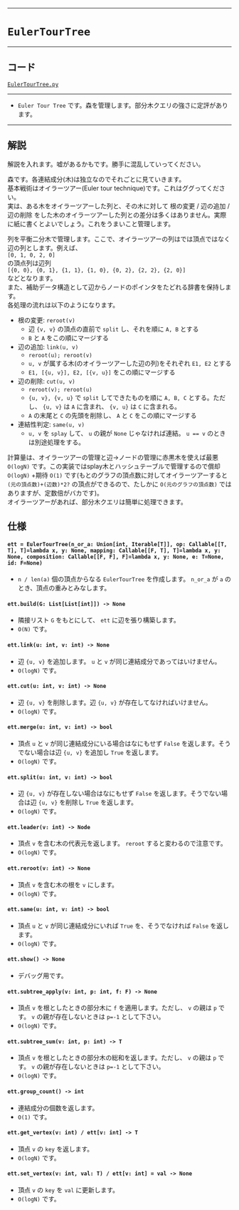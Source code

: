 _____

# `EulerTourTree`

_____

## コード
[`EulerTourTree.py`](https://github.com/titanium-22/Library_py/blob/main/DataStructures/DynamicConnectivity/EulerTourTree.py)

_____

- `Euler Tour Tree` です。森を管理します。部分木クエリの強さに定評があります。

_____

## 解説

解説を入れます。嘘があるかもです。勝手に混乱していってください。  

森です。各連結成分(木)は独立なのでそれごとに見ていきます。  
基本戦術はオイラーツアー(Euler tour technique)です。これはググってください。  
実は、ある木をオイラーツアーした列と、その木に対して 根の変更 / 辺の追加 / 辺の削除 をした木のオイラーツアーした列との差分は多くはありません。実際に紙に書くとよいでしょう。これをうまいこと管理します。  

列を平衡二分木で管理します。ここで、オイラーツアーの列はでは頂点ではなく辺の列とします。例えば、  
`[0, 1, 0, 2, 0]`  
の頂点列は辺列  
`[{0, 0}, {0, 1}, {1, 1}, {1, 0}, {0, 2}, {2, 2}, {2, 0}]`  
などとなります。  
また、補助データ構造として辺からノードのポインタをたどれる辞書を保持します。  
各処理の流れは以下のようになります。

- 根の変更: `reroot(v)`
  - 辺 `{v, v}` の頂点の直前で `split` し、それを順に `A, B` とする
  - `B` と `A` をこの順にマージする
- 辺の追加: `link(u, v)`
  - `reroot(u); reroot(v)`
  - `u, v` が属する木(のオイラーツアーした辺の列)をそれぞれ `E1, E2` とする
  - `E1, [{u, v}], E2, [{v, u}]` をこの順にマージする
- 辺の削除: `cut(u, v)`
  - `reroot(v); reroot(u)`
  - `{u, v}, {v, u}` で `split` してできたものを順に `A, B, C` とする。ただし、 `{u, v}` は `A` に含まれ、 `{v, u}` は `C` に含まれる。
  - `A` の末尾と `C` の先頭を削除し、 `A` と `C` をこの順にマージする 
- 連結性判定: `same(u, v)`
  - `u, v` を `splay` して、 `u` の親が `None` じゃなければ連結。 `u == v` のときは別途処理をする。

計算量は、オイラーツアーの管理と辺→ノードの管理に赤黒木を使えば最悪 `O(logN)` です。この実装ではsplay木とハッシュテーブルで管理するので償却 `O(logN)` +期待 `O(1)` です(もとのグラフの頂点数に対してオイラーツアーすると `(元の頂点数)+(辺数)*2?` の頂点ができるので、たしかに `O(元のグラフの頂点数)` ではありますが、定数倍がバカです)。  
オイラーツアーがあれば、部分木クエリは簡単に処理できます。


## 仕様

#### `ett = EulerTourTree(n_or_a: Union[int, Iterable[T]], op: Callable[[T, T], T]=lambda x, y: None, mapping: Callable[[F, T], T]=lambda x, y: None, composition: Callable[[F, F], F]=lambda x, y: None, e: T=None, id: F=None)`
- `n / len(a)` 個の頂点からなる `EulerTourTree` を作成します。 `n_or_a` が `a` のとき、頂点の重みとみなします。

#### `ett.build(G: List[List[int]]) -> None`
- 隣接リスト `G` をもとにして、 `ett` に辺を張り構築します。
- `O(N)` です。

#### `ett.link(u: int, v: int) -> None`
- 辺 `{u, v}` を追加します。 `u` と `v` が同じ連結成分であってはいけません。
- `O(logN)` です。

#### `ett.cut(u: int, v: int) -> None`
- 辺 `{u, v}` を削除します。辺 `{u, v}` が存在してなければいけません。
- `O(logN)` です。

#### `ett.merge(u: int, v: int) -> bool`
- 頂点 `u` と `v` が同じ連結成分にいる場合はなにもせず `False` を返します。そうでない場合は辺 `{u, v}` を追加し `True` を返します。
- `O(logN)` です。

#### `ett.split(u: int, v: int) -> bool`
- 辺 `{u, v}` が存在しない場合はなにもせず `False` を返します。そうでない場合は辺 `{u, v}` を削除し `True` を返します。
- `O(logN)` です。

#### `ett.leader(v: int) -> Node`
- 頂点 `v` を含む木の代表元を返します。 `reroot` すると変わるので注意です。
- `O(logN)` です。

#### `ett.reroot(v: int) -> None`
- 頂点 `v` を含む木の根を `v` にします。
- `O(logN)` です。

#### `ett.same(u: int, v: int) -> bool`
- 頂点 `u` と `v` が同じ連結成分にいれば `True` を、そうでなければ `False` を返します。
- `O(logN)` です。

#### `ett.show() -> None`
- デバッグ用です。

#### `ett.subtree_apply(v: int, p: int, f: F) -> None`
- 頂点 `v` を根としたときの部分木に `f` を適用します。ただし、 `v` の親は `p` です。 `v` の親が存在しないときは `p=-1` として下さい。
- `O(logN)` です。

#### `ett.subtree_sum(v: int, p: int) -> T`
- 頂点 `v` を根としたときの部分木の総和を返します。ただし、 `v` の親は `p` です。 `v` の親が存在しないときは `p=-1` として下さい。
- `O(logN)` です。

#### `ett.group_count() -> int`
- 連結成分の個数を返します。
- `O(1)` です。

#### `ett.get_vertex(v: int) / ett[v: int] -> T`
- 頂点 `v` の `key` を返します。
- `O(logN)` です。

#### `ett.set_vertex(v: int, val: T) / ett[v: int] = val -> None`
- 頂点 `v` の `key` を `val` に更新します。
- `O(logN)` です。

